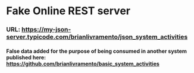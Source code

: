 # Fake Online REST server
### URL: https://my-json-server.typicode.com/brianlivramento/json_system_activities

#### False data added for the purpose of being consumed in another system published here: https://github.com/brianlivramento/basic_system_activities
